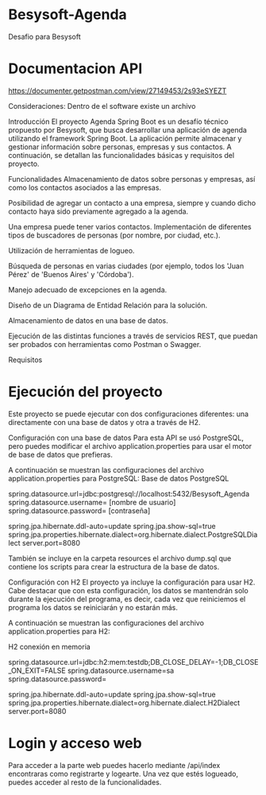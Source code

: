 # Besysoft-Agenda
Desafio para Besysoft

# Documentacion API
https://documenter.getpostman.com/view/27149453/2s93eSYEZT

Consideraciones:
Dentro de el software existe un archivo

Introducción
El proyecto Agenda Spring Boot es un desafío técnico propuesto por Besysoft, que busca desarrollar una aplicación de agenda utilizando el framework Spring Boot. La aplicación permite almacenar y gestionar información sobre personas, empresas y sus contactos. A continuación, se detallan las funcionalidades básicas y requisitos del proyecto.

Funcionalidades
Almacenamiento de datos sobre personas y empresas, así como los contactos asociados a las empresas.

Posibilidad de agregar un contacto a una empresa, siempre y cuando dicho contacto haya sido previamente agregado a la agenda.

Una empresa puede tener varios contactos.
Implementación de diferentes tipos de buscadores de personas (por nombre, por ciudad, etc.).

Utilización de herramientas de logueo.

Búsqueda de personas en varias ciudades (por ejemplo, todos los 'Juan Pérez' de 'Buenos Aires' y 'Córdoba').

Manejo adecuado de excepciones en la agenda.

Diseño de un Diagrama de Entidad Relación para la solución.

Almacenamiento de datos en una base de datos.

Ejecución de las distintas funciones a través de servicios REST, que puedan ser probados con herramientas como Postman o Swagger.

Requisitos

# Ejecución del proyecto
Este proyecto se puede ejecutar con dos configuraciones diferentes: una directamente con una base de datos y otra a través de H2.

Configuración con una base de datos
Para esta API se usó PostgreSQL, pero puedes modificar el archivo application.properties para usar el motor de base de datos que prefieras.

A continuación se muestran las configuraciones del archivo application.properties para PostgreSQL:
Base de datos PostgreSQL

spring.datasource.url=jdbc:postgresql://localhost:5432/Besysoft_Agenda
spring.datasource.username= [nombre de usuario]
spring.datasource.password= [contraseña]

spring.jpa.hibernate.ddl-auto=update
spring.jpa.show-sql=true
spring.jpa.properties.hibernate.dialect=org.hibernate.dialect.PostgreSQLDialect
server.port=8080

También se incluye en la carpeta resources el archivo dump.sql que contiene los scripts para crear la estructura de la base de datos.

Configuración con H2
El proyecto ya incluye la configuración para usar H2. Cabe destacar que con esta configuración, los datos se mantendrán solo durante la ejecución del programa, es decir, cada vez que reiniciemos el programa los datos se reiniciarán y no estarán más.

A continuación se muestran las configuraciones del archivo application.properties para H2:

H2 conexión en memoria

spring.datasource.url=jdbc:h2:mem:testdb;DB_CLOSE_DELAY=-1;DB_CLOSE_ON_EXIT=FALSE
spring.datasource.username=sa
spring.datasource.password=

spring.jpa.hibernate.ddl-auto=update
spring.jpa.show-sql=true
spring.jpa.properties.hibernate.dialect=org.hibernate.dialect.H2Dialect
server.port=8080


# Login y acceso web
Para acceder a la parte web puedes hacerlo mediante /api/index encontraras como registrarte y logearte. Una vez que estés logueado, puedes acceder al resto de la funcionalidades.



